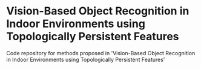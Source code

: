 # Vision-Based Object Recognition in Indoor Environments using Topologically Persistent Features
Code repository for methods proposed in 'Vision-Based Object Recognition in Indoor Environments using Topologically Persistent Features'
